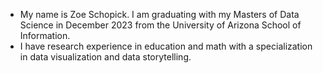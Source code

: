 - My name is Zoe Schopick. I am graduating with my Masters of Data Science in December 2023 from the University of Arizona School of Information.
- I have research experience in education and math with a specialization in data visualization and data storytelling. 

<!---
zoeschopick25/zoeschopick25 is a ✨ special ✨ repository because its `README.md` (this file) appears on your GitHub profile.
You can click the Preview link to take a look at your changes.
--->

